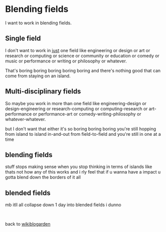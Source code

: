 # Blending fields

I want to work in blending fields. 

## Single field 

I don't want to work in [just](https://www.todepond.com/wikiblogarden/better-computing/just/) one field like engineering or design or art or research or computing or science or community or education or comedy or music or performance or writing or philosophy or whatever. 

That's boring boring boring boring boring and there's nothing good that can come from staying on an island.

## Multi-disciplinary fields

So maybe you work in more than one field like engineering-design or design-engineering or research-computing or computing-research or art-performance or performance-art or comedy-writing-philosophy or whatever-whatever.

but I don't want that either it's so boring boring boring you're still hopping from island to island in-and-out from field-to-field and you're still in one at a time

## blending fields

stuff stops making sense when you stop thinking in terms of islands like thats not how any of this works and i rly feel that if u wanna have a impact u gotta blend down the borders of it all

## blended fields

mb itll all collapse down 1 day into blended fields i dunno

<br>

back to [wikiblogarden](/wikiblogarden)
